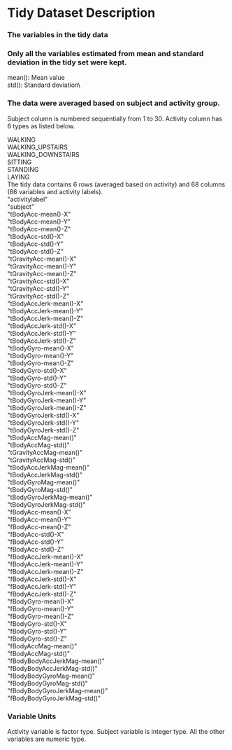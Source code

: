 # Tidy Dataset Description
### The variables in the tidy data
### Only all the variables estimated from mean and standard deviation in the tidy set were kept.
 mean(): Mean value\
 std(): Standard deviation\
### The data were averaged based on subject and activity group.
Subject column is numbered sequentially from 1 to 30. Activity column has 6 types as listed below.

WALKING\
WALKING_UPSTAIRS\
WALKING_DOWNSTAIRS\
SITTING\
STANDING\
LAYING\
The tidy data contains 6 rows (averaged based on activity) and 68 columns (66 variables and activity labels).\
"activitylabel"\
"subject"\
"tBodyAcc-mean()-X"\
"tBodyAcc-mean()-Y"\
"tBodyAcc-mean()-Z"\
"tBodyAcc-std()-X"\
"tBodyAcc-std()-Y"\
"tBodyAcc-std()-Z"\
"tGravityAcc-mean()-X"\
"tGravityAcc-mean()-Y"\
"tGravityAcc-mean()-Z"\
"tGravityAcc-std()-X"\
"tGravityAcc-std()-Y"\
"tGravityAcc-std()-Z"\
"tBodyAccJerk-mean()-X"\
"tBodyAccJerk-mean()-Y"\
"tBodyAccJerk-mean()-Z"\
"tBodyAccJerk-std()-X"\
"tBodyAccJerk-std()-Y"\
"tBodyAccJerk-std()-Z"\
"tBodyGyro-mean()-X"\
"tBodyGyro-mean()-Y"\
"tBodyGyro-mean()-Z"\
"tBodyGyro-std()-X"\
"tBodyGyro-std()-Y"\
"tBodyGyro-std()-Z"\
"tBodyGyroJerk-mean()-X"\
"tBodyGyroJerk-mean()-Y"\
"tBodyGyroJerk-mean()-Z"\
"tBodyGyroJerk-std()-X"\
"tBodyGyroJerk-std()-Y"\
"tBodyGyroJerk-std()-Z"\
"tBodyAccMag-mean()"\
"tBodyAccMag-std()"\
"tGravityAccMag-mean()"\
"tGravityAccMag-std()"\
"tBodyAccJerkMag-mean()"\
"tBodyAccJerkMag-std()"\
"tBodyGyroMag-mean()"\
"tBodyGyroMag-std()"\
"tBodyGyroJerkMag-mean()"\
"tBodyGyroJerkMag-std()"\
"fBodyAcc-mean()-X"\
"fBodyAcc-mean()-Y"\
"fBodyAcc-mean()-Z"\
"fBodyAcc-std()-X"\
"fBodyAcc-std()-Y"\
"fBodyAcc-std()-Z"\
"fBodyAccJerk-mean()-X"\
"fBodyAccJerk-mean()-Y"\
"fBodyAccJerk-mean()-Z"\
"fBodyAccJerk-std()-X"\
"fBodyAccJerk-std()-Y"\
"fBodyAccJerk-std()-Z"\
"fBodyGyro-mean()-X"\
"fBodyGyro-mean()-Y"\
"fBodyGyro-mean()-Z"\
"fBodyGyro-std()-X"\
"fBodyGyro-std()-Y"\
"fBodyGyro-std()-Z"\
"fBodyAccMag-mean()"\
"fBodyAccMag-std()"\
"fBodyBodyAccJerkMag-mean()"\
"fBodyBodyAccJerkMag-std()"\
"fBodyBodyGyroMag-mean()"\
"fBodyBodyGyroMag-std()"\
"fBodyBodyGyroJerkMag-mean()"\
"fBodyBodyGyroJerkMag-std()"

### Variable Units
Activity variable is factor type. Subject variable is integer type. All the other variables are numeric type.
